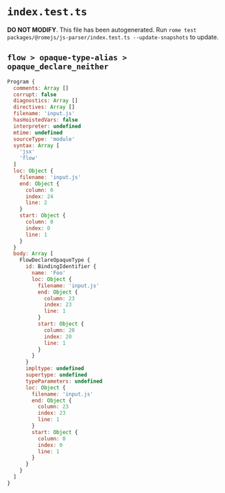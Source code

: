 # `index.test.ts`

**DO NOT MODIFY**. This file has been autogenerated. Run `rome test packages/@romejs/js-parser/index.test.ts --update-snapshots` to update.

## `flow > opaque-type-alias > opaque_declare_neither`

```javascript
Program {
  comments: Array []
  corrupt: false
  diagnostics: Array []
  directives: Array []
  filename: 'input.js'
  hasHoistedVars: false
  interpreter: undefined
  mtime: undefined
  sourceType: 'module'
  syntax: Array [
    'jsx'
    'flow'
  ]
  loc: Object {
    filename: 'input.js'
    end: Object {
      column: 0
      index: 24
      line: 2
    }
    start: Object {
      column: 0
      index: 0
      line: 1
    }
  }
  body: Array [
    FlowDeclareOpaqueType {
      id: BindingIdentifier {
        name: 'Foo'
        loc: Object {
          filename: 'input.js'
          end: Object {
            column: 23
            index: 23
            line: 1
          }
          start: Object {
            column: 20
            index: 20
            line: 1
          }
        }
      }
      impltype: undefined
      supertype: undefined
      typeParameters: undefined
      loc: Object {
        filename: 'input.js'
        end: Object {
          column: 23
          index: 23
          line: 1
        }
        start: Object {
          column: 0
          index: 0
          line: 1
        }
      }
    }
  ]
}
```
